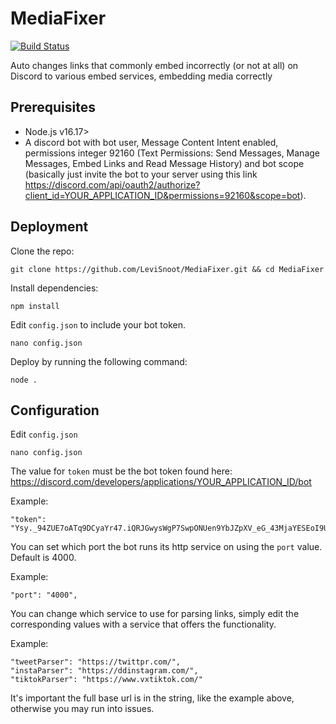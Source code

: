 # MediaFixer

[![Build Status](https://img.shields.io/endpoint.svg?url=https%3A%2F%2Factions-badge.atrox.dev%2FLeviSnoot%2FMediaFixer%2Fbadge%3Fref%3Dmain&style=for-the-badge)](https://actions-badge.atrox.dev/LeviSnoot/MediaFixer/goto?ref=main)

Auto changes links that commonly embed incorrectly (or not at all) on Discord to various embed services, embedding media correctly

## Prerequisites

- Node.js v16.17>
- A discord bot with bot user, Message Content Intent enabled, permissions integer 92160 (Text Permissions: Send Messages, Manage Messages, Embed Links and Read Message History) and bot scope (basically just invite the bot to your server using this link https://discord.com/api/oauth2/authorize?client_id=YOUR_APPLICATION_ID&permissions=92160&scope=bot).

## Deployment

Clone the repo:

	git clone https://github.com/LeviSnoot/MediaFixer.git && cd MediaFixer

Install dependencies:

	npm install 

Edit  `config.json` to include your bot token.

	nano config.json


Deploy by running the following command:

	node .

## Configuration

Edit `config.json`

	nano config.json

The value for `token` must be the bot token found here: https://discord.com/developers/applications/YOUR_APPLICATION_ID/bot

Example:
	
	"token": "Ysy._94ZUE7oATq9DCyaYr47.iQRJGwysWgP7SwpONUen9YbJZpXV_eG_43MjaYESEoI9UpAr",
	
You can set which port the bot runs its http service on using the `port` value. Default is 4000.

Example:
	
	"port": "4000",
	
You can change which service to use for parsing links, simply edit the corresponding values with a service that offers the functionality.

Example:

	"tweetParser": "https://twittpr.com/",
	"instaParser": "https://ddinstagram.com/",
	"tiktokParser": "https://www.vxtiktok.com/"
	
It's important the full base url is in the string, like the example above, otherwise you may run into issues.
